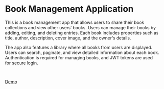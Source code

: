 # Book Management Application

This is a book management app that allows users to share their book collections and view other users' books. Users can manage their books by adding, editing, and deleting entries. Each book includes properties such as title, author, description, cover image, and the owner's details.

The app also features a library where all books from users are displayed. Users can search, paginate, and view detailed information about each book. Authentication is required for managing books, and JWT tokens are used for secure login.

<br>

[Demo](https://aplicatie-carti.netlify.app/)
